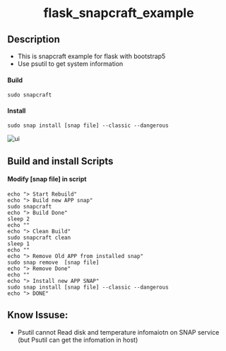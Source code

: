 <h1 align="center">flask_snapcraft_example</h1>

## Description
- This is snapcraft example for flask with bootstrap5
- Use psutil to get system information

#### Build
    sudo snapcraft

#### Install
    sudo snap install [snap file] --classic --dangerous
    
![ui](https://user-images.githubusercontent.com/4043666/163672226-5a7e5ebb-c09d-4948-9cfa-733e0ebdbb89.PNG)

## Build and install Scripts
#### Modify [snap file] in script
```shell
echo "> Start Rebuild"
echo "> Build new APP snap"
sudo snapcraft
echo "> Build Done"
sleep 2
echo ""
echo "> Clean Build"
sudo snapcraft clean
sleep 1
echo ""
echo "> Remove Old APP from installed snap"
sudo snap remove  [snap file]
echo "> Remove Done"
echo ""
echo "> Install new APP SNAP"
sudo snap install [snap file] --classic --dangerous
echo "> DONE"

```

   
## Know Issuse:
- Psutil cannot Read disk and temperature infomaiotn on SNAP service 
<br>(but Psutil can get the infomation in host)
